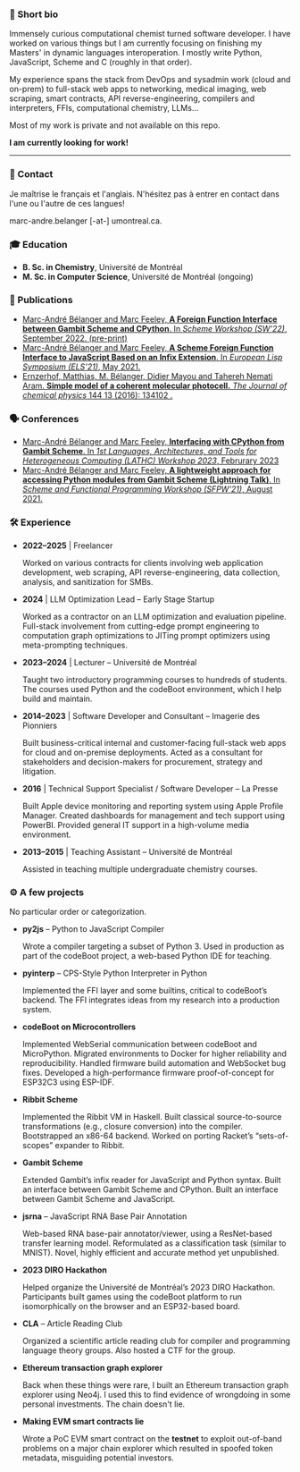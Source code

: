 ### 🙋 Short bio

Immensely curious computational chemist turned software developer. I have worked
on various things but I am currently focusing on finishing my Masters' in
dynamic languages interoperation. I mostly write Python, JavaScript, Scheme and
C (roughly in that order).

My experience spans the stack from DevOps and sysadmin work (cloud and on-prem)
to full-stack web apps to networking, medical imaging, web scraping, smart
contracts, API reverse-engineering, compilers and interpreters, FFIs,
computational chemistry, LLMs...

Most of my work is private and not available on this repo.

**I am currently looking for work!**

---

### 📇 Contact

Je maîtrise le français et l'anglais. N'hésitez pas à entrer en contact dans
l'une ou l'autre de ces langues!

marc-andre.belanger [-at-] umontreal.ca.

### 🎓 Education
- **B. Sc. in Chemistry**, Université de Montréal
- **M. Sc. in Computer Science**, Université de Montréal (ongoing)

### 📄 Publications
- [Marc-André Bélanger and Marc Feeley, **A Foreign Function Interface between Gambit Scheme and CPython**. In _Scheme Workshop (SW'22)_, September 2022. (pre-print)](https://andykeep.com/SchemeWorkshop2022/scheme2022-final22.pdf)
- [Marc-André Bélanger and Marc Feeley, **A Scheme Foreign Function Interface to JavaScript Based on an Infix Extension**. In _European Lisp Symposium (ELS'21)_, May 2021.](https://zenodo.org/record/4711424)
- [Ernzerhof, Matthias, M. Bélanger, Didier Mayou and Tahereh Nemati Aram. **Simple model of a coherent molecular photocell.** _The Journal of chemical physics_ 144 13 (2016): 134102 .](https://hal.archives-ouvertes.fr/hal-01620569/file/Matthias%20JCP%20-%20copie.pdf)

### 🗣️ Conferences
- [Marc-André Bélanger and Marc Feeley, **Interfacing with CPython from Gambit Scheme**. In _1st Languages, Architectures, and Tools for Heterogeneous Computing (LATHC) Workshop 2023_, Februrary 2023](https://jnamaral.github.io/LATHC/program/#INTERFACING)
- [Marc-André Bélanger and Marc Feeley, **A lightweight approach for accessing Python modules from Gambit Scheme (Lightning Talk)**. In _Scheme and Functional Programming Workshop (SFPW'21)_, August 2021.](https://icfp21.sigplan.org/details/scheme-2021-papers/9/A-lightweight-approach-for-accessing-Python-modules-from-Gambit-Scheme-Lightning-Tal)

### 🛠️ Experience

- **2022–2025** | Freelancer
  
  Worked on various contracts for clients involving web application development,
  web scraping, API reverse-engineering, data collection, analysis, and
  sanitization for SMBs.

- **2024** | LLM Optimization Lead – Early Stage Startup
  
  Worked as a contractor on an LLM optimization and evaluation pipeline.
  Full-stack involvement from cutting-edge prompt engineering to computation
  graph optimizations to JITing prompt optimizers using meta-prompting
  techniques.

- **2023–2024** | Lecturer – Université de Montréal
  
  Taught two introductory programming courses to hundreds of students. The
  courses used Python and the codeBoot environment, which I help build and
  maintain.

- **2014–2023** | Software Developer and Consultant – Imagerie des Pionniers
  
  Built business-critical internal and customer-facing full-stack web apps for
  cloud and on-premise deployments. Acted as a consultant for stakeholders and
  decision-makers for procurement, strategy and litigation.

- **2016** | Technical Support Specialist / Software Developer – La Presse
  
  Built Apple device monitoring and reporting system using Apple Profile
  Manager. Created dashboards for management and tech support using PowerBI.
  Provided general IT support in a high-volume media environment.

- **2013–2015** | Teaching Assistant – Université de Montréal
  
  Assisted in teaching multiple undergraduate chemistry courses.

### ⚙️ A few projects

No particular order or categorization.

- **py2js** – Python to JavaScript Compiler
  
  Wrote a compiler targeting a subset of Python 3. Used in production as part of
  the codeBoot project, a web-based Python IDE for teaching.

- **pyinterp** – CPS-Style Python Interpreter in Python
  
  Implemented the FFI layer and some builtins, critical to codeBoot’s backend.
  The FFI integrates ideas from my research into a production system.

- **codeBoot on Microcontrollers**
  
  Implemented WebSerial communication between codeBoot and MicroPython. Migrated
  environments to Docker for higher reliability and reproducibility. Handled
  firmware build automation and WebSocket bug fixes. Developed a
  high-performance firmware proof-of-concept for ESP32C3 using ESP-IDF.

- **Ribbit Scheme**

  Implemented the Ribbit VM in Haskell. Built classical source-to-source
  transformations (e.g., closure conversion) into the compiler. Bootstrapped an
  x86-64 backend. Worked on porting Racket’s “sets-of-scopes” expander to
  Ribbit.

- **Gambit Scheme**
  
  Extended Gambit’s infix reader for JavaScript and Python syntax. Built an
  interface between Gambit Scheme and CPython. Built an interface between Gambit
  Scheme and JavaScript.

- **jsrna** – JavaScript RNA Base Pair Annotation
  
  Web-based RNA base-pair annotator/viewer, using a ResNet-based transfer
  learning model. Reformulated as a classification task (similar to MNIST).
  Novel, highly efficient and accurate method yet unpublished.

- **2023 DIRO Hackathon**
  
  Helped organize the Université de Montréal’s 2023 DIRO Hackathon.
  Participants built games using the codeBoot platform to run isomorphically on
  the browser and an ESP32-based board.

- **CLA** – Article Reading Club
  
  Organized a scientific article reading club for compiler and programming
  language theory groups. Also hosted a CTF for the group.

- **Ethereum transaction graph explorer**

  Back when these things were rare, I built an Ethereum transaction graph
  explorer using Neo4j. I used this to find evidence of wrongdoing in some
  personal investments. The chain doesn't lie.
  
- **Making EVM smart contracts lie**

  Wrote a PoC EVM smart contract on the **testnet** to exploit out-of-band
  problems on a major chain explorer which resulted in spoofed token metadata,
  misguiding potential investors.
